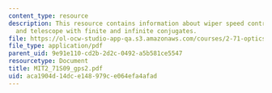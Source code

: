 ```yaml
---
content_type: resource
description: This resource contains information about wiper speed control design,
  and telescope with finite and infinite conjugates.
file: https://ol-ocw-studio-app-qa.s3.amazonaws.com/courses/2-71-optics-spring-2009/aca1904d14dce148979ce064efa4afad_MIT2_71S09_gps2.pdf
file_type: application/pdf
parent_uid: 9e91e110-cd2b-2d2c-0492-a5b581ce5547
resourcetype: Document
title: MIT2_71S09_gps2.pdf
uid: aca1904d-14dc-e148-979c-e064efa4afad
---
```

